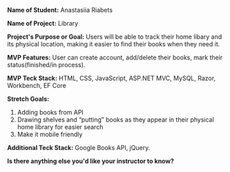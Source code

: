 **Name of Student:** Anastasiia Riabets

**Name of Project:** Library

**Project's Purpose or Goal:** Users will be able to track their home libary and its physical location, making it easier to find their books when they need it.

**MVP Features:** User can create account, add/delete their books, mark their status(finished/in process).

**MVP Teck Stack:** HTML, CSS, JavaScript, ASP.NET MVC, MySQL, Razor, Workbench, EF Core

**Stretch Goals:**

1. Adding books from API
2. Drawing shelves and “putting” books as they appear in their physical home library for easier search
3. Make it mobile friendly

**Additional Teck Stack:** Google Books API, jQuery.

**Is there anything else you'd like your instructor to know?**
